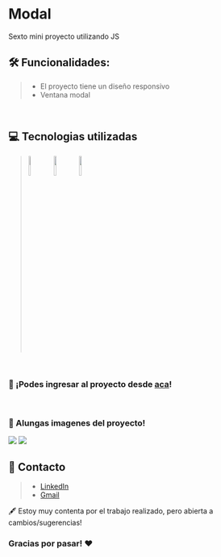 # Modal
Sexto mini proyecto utilizando JS

## 🛠 **Funcionalidades**:
>- El proyecto tiene un diseño responsivo
>- Ventana modal
<br/>

## 💻 Tecnologias utilizadas
>  <img style="width:10%" src="https://cdn-icons-png.flaticon.com/512/5968/5968267.png"/>
>  <img style="width:10%" src="https://cdn-icons-png.flaticon.com/512/732/732190.png"/>
>  <img style="width:10%" src="https://cdn-icons-png.flaticon.com/512/5968/5968292.png"/>
<br/>
  
### 🔗 ¡Podes ingresar al proyecto desde <a href="https://brendalamas.github.io/modal-miniproyectoJS-/">aca</a>!
<br/>

### 📸 Alungas imagenes del proyecto!
<img src="https://user-images.githubusercontent.com/74736159/171203242-acbaa79c-9bd0-47d6-b2e5-66a1f4ca97d3.png">
<img src="https://user-images.githubusercontent.com/74736159/171204333-f0ca305e-f759-4cd7-be47-cf95e1b210fe.png">

## 📨 Contacto
> - [LinkedIn](https://www.linkedin.com/in/brenda-lamas-597b79145/)
> - [Gmail](https://mail.google.com/mail/u/0/?tab=rm&ogbl)

🖋️ Estoy muy contenta por el trabajo realizado, pero abierta a cambios/sugerencias!

### Gracias por pasar! ❤️
